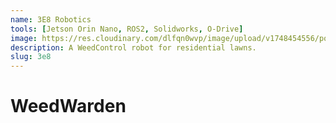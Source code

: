 ```yaml
---
name: 3E8 Robotics
tools: [Jetson Orin Nano, ROS2, Solidworks, O-Drive]
image: https://res.cloudinary.com/dlfqn0wvp/image/upload/v1748454556/portfolio-site/3e8/robot-2_ibp0gu.jpg
description: A WeedControl robot for residential lawns.
slug: 3e8
---
```


# WeedWarden
